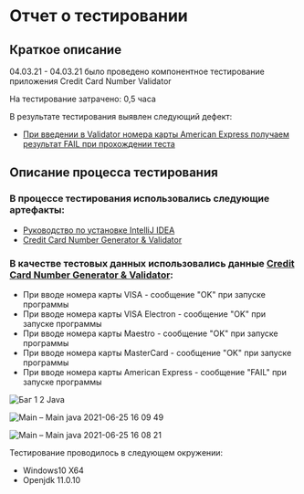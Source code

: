 # Отчет о тестировании <Credit Card Number Validator>

## Краткое описание

04.03.21 - 04.03.21 было проведено компонентное тестирование приложения Credit Card Number Validator

На тестирование затрачено: 0,5 часа

В результате тестирования выявлен следующий дефект:
  * [При введении в Validator номера карты American Express получаем результат FAIL при прохождении теста](https://github.com/Amoralez84/Java1.2/issues/1)

## Описание процесса тестирования

### В процессе тестирования использовались следующие артефакты:
* [Руководство по установке IntelliJ IDEA](https://github.com/netology-code/javaqa-homeworks/blob/master/intro/idea.md)
* [Credit Card Number Generator & Validator](https://www.freeformatter.com/credit-card-number-generator-validator.html)
### В качестве тестовых данных использовались данные [Credit Card Number Generator & Validator](https://www.freeformatter.com/credit-card-number-generator-validator.html):
* При вводе номера карты VISA - сообщение "OK" при запуске программы
* При вводе номера карты VISA Electron - сообщение "OK" при запуске программы
* При вводе номера карты Maestro - сообщение "OK" при запуске программы
* При вводе номера карты MasterCard - сообщение "OK" при запуске программы
* При вводе номера карты American Express - сообщение "FAIL" при запуске программы

![Баг 1 2 Java](https://user-images.githubusercontent.com/79215308/122687406-fbc86c00-d21e-11eb-862c-ce4502d77c92.png)

 ![Main – Main java 2021-06-25 16 09 49](https://user-images.githubusercontent.com/79215308/123430372-c5993c80-d5d0-11eb-8d3d-70a4d6896552.png)

 ![Main – Main java 2021-06-25 16 08 21](https://user-images.githubusercontent.com/79215308/123430381-c92cc380-d5d0-11eb-963a-464e07f7fb8d.png)

Тестирование проводилось в следующем окружении:
* Windows10 X64
* Openjdk 11.0.10


